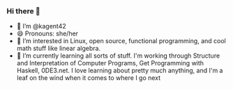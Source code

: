 ### Hi there 👋



   - 👋 I’m @kagent42
   - 😄 Pronouns: she/her
   - 👀 I’m interested in Linux, open source, functional programming, and cool math stuff like linear algebra.
   - 🌱 I’m currently learning all sorts of stuff. I'm working through Structure and Interpretation of Computer Programs, Get Programming with Haskell, 0DE3.net. I love learning about pretty much anything, and I'm a leaf on the wind when it comes to where I go next



<!--
**kagent42/kagent42** is a ✨ _special_ ✨ repository because its `README.md` (this file) appears on your GitHub profile.

Here are some ideas to get you started:

- 🔭 I’m currently working on ...
- 🌱 I’m currently learning ...
- 👯 I’m looking to collaborate on ...
- 🤔 I’m looking for help with ...
- 💬 Ask me about ...
- 📫 How to reach me: ...
- 😄 Pronouns: ...
- ⚡ Fun fact: ...
-->
